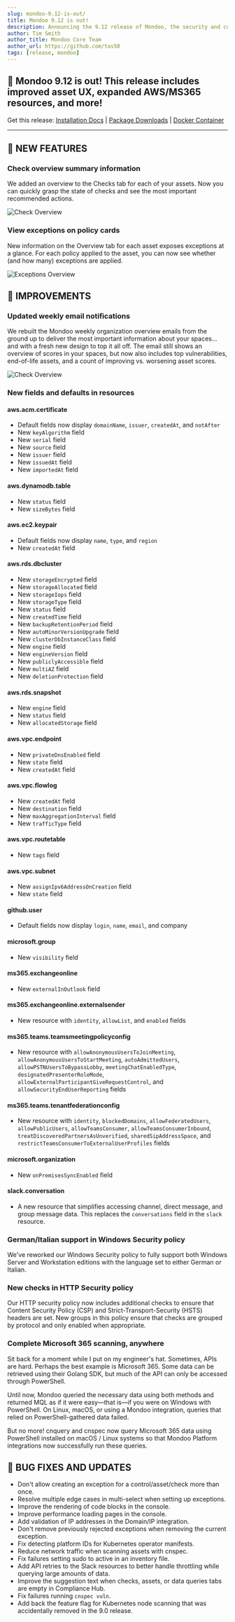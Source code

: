 ```yaml
---
slug: mondoo-9.12-is-out/
title: Mondoo 9.12 is out!
description: Announcing the 9.12 release of Mondoo, the security and compliance platform that prioritizes risks that matter most in your infrastructure.
author: Tim Smith
author_title: Mondoo Core Team
author_url: https://github.com/tas50
tags: [release, mondoo]
---
```


## 🥳 Mondoo 9.12 is out! This release includes improved asset UX, expanded AWS/MS365 resources, and more!

Get this release: [Installation Docs](/cnspec/) | [Package Downloads](https://releases.mondoo.com/cnspec/) | [Docker Container](https://hub.docker.com/r/mondoo/cnspec)

---

## 🎉 NEW FEATURES

### Check overview summary information

We added an overview to the Checks tab for each of your assets. Now you can quickly grasp the state of checks and see the most important recommended actions.

![Check Overview](/img/releases/2023-12-19-mondoo-9.12-is-out/check_overview.png)

### View exceptions on policy cards

New information on the Overview tab for each asset exposes exceptions at a glance. For each policy applied to the asset, you can now see whether (and how many) exceptions are applied.

![Exceptions Overview](/img/releases/2023-12-19-mondoo-9.12-is-out/exceptions.png)

## 🧹 IMPROVEMENTS

### Updated weekly email notifications

We rebuilt the Mondoo weekly organization overview emails from the ground up to deliver the most important information about your spaces... and with a fresh new design to top it all off. The email still shows an overview of scores in your spaces, but now also includes top vulnerabilities, end-of-life assets, and a count of improving vs. worsening asset scores.

![Check Overview](/img/releases/2023-12-19-mondoo-9.12-is-out/email.png)

### New fields and defaults in resources

#### aws.acm.certificate

- Default fields now display `domainName`, `issuer`, `createdAt`, and `notAfter`
- New `keyAlgorithm` field
- New `serial` field
- New `source` field
- New `issuer` field
- New `issuedAt` field
- New `importedAt` field

#### aws.dynamodb.table

- New `status` field
- New `sizeBytes` field

#### aws.ec2.keypair

- Default fields now display `name`, `type`, and `region`
- New `createdAt` field

#### aws.rds.dbcluster

- New `storageEncrypted` field
- New `storageAllocated` field
- New `storageIops` field
- New `storageType` field
- New `status` field
- New `createdTime` field
- New `backupRetentionPeriod` field
- New `autoMinorVersionUpgrade` field
- New `clusterDbInstanceClass` field
- New `engine` field
- New `engineVersion` field
- New `publiclyAccessible` field
- New `multiAZ` field
- New `deletionProtection` field

#### aws.rds.snapshot

- New `engine` field
- New `status` field
- New `allocatedStorage` field

#### aws.vpc.endpoint

- New `privateDnsEnabled` field
- New `state` field
- New `createdAt` field

#### aws.vpc.flowlog

- New `createdAt` field
- New `destination` field
- New `maxAggregationInterval` field
- New `trafficType` field

#### aws.vpc.routetable

- New `tags` field

#### aws.vpc.subnet

- New `assignIpv6AddressOnCreation` field
- New `state` field

#### github.user

- Default fields now display `login`, `name`, `email`, and company

#### microsoft.group

- New `visibility` field

#### ms365.exchangeonline

- New `externalInOutlook` field

#### ms365.exchangeonline.externalsender

- New resource with `identity`, `allowList`, and `enabled` fields

#### ms365.teams.teamsmeetingpolicyconfig

- New resource with `allowAnonymousUsersToJoinMeeting`, `allowAnonymousUsersToStartMeeting`, `autoAdmittedUsers`, `allowPSTNUsersToBypassLobby`, `meetingChatEnabledType`, `designatedPresenterRoleMode`, `allowExternalParticipantGiveRequestControl`, and `allowSecurityEndUserReporting` fields

#### ms365.teams.tenantfederationconfig

- New resource with `identity`, `blockedDomains`, `allowFederatedUsers`, `allowPublicUsers`, `allowTeamsConsumer`, `allowTeamsConsumerInbound`, `treatDiscoveredPartnersAsUnverified`, `sharedSipAddressSpace`, and `restrictTeamsConsumerToExternalUserProfiles` fields

#### microsoft.organization

- New `onPremisesSyncEnabled` field

#### slack.conversation

- A new resource that simplifies accessing channel, direct message, and group message data. This replaces the `conversations` field in the `slack` resource.

### German/Italian support in Windows Security policy

We've reworked our Windows Security policy to fully support both Windows Server and Workstation editions with the language set to either German or Italian.

### New checks in HTTP Security policy

Our HTTP security policy now includes additional checks to ensure that Content Security Policy (CSP) and Strict-Transport-Security (HSTS) headers are set. New groups in this policy ensure that checks are grouped by protocol and only enabled when appropriate.

### Complete Microsoft 365 scanning, anywhere

Sit back for a moment while I put on my engineer's hat. Sometimes, APIs are hard. Perhaps the best example is Microsoft 365. Some data can be retrieved using their Golang SDK, but much of the API can only be accessed through PowerShell.

Until now, Mondoo queried the necessary data using both methods and returned MQL as if it were easy—that is—if you were on Windows with PowerShell. On Linux, macOS, or using a Mondoo integration, queries that relied on PowerShell-gathered data failed.

But no more! cnquery and cnspec now query Microsoft 365 data using PowerShell installed on macOS / Linux systems so that Mondoo Platform integrations now successfully run these queries.

## 🐛 BUG FIXES AND UPDATES

- Don't allow creating an exception for a control/asset/check more than once.
- Resolve multiple edge cases in multi-select when setting up exceptions.
- Improve the rendering of code blocks in the console.
- Improve performance loading pages in the console.
- Add validation of IP addresses in the Domain/IP integration.
- Don't remove previously rejected exceptions when removing the current exception.
- Fix detecting platform IDs for Kubernetes operator manifests.
- Reduce network traffic when scanning assets with cnspec.
- Fix failures setting sudo to active in an inventory file.
- Add API retries to the Slack resources to better handle throttling while querying large amounts of data.
- Improve the suggestion text when checks, assets, or data queries tabs are empty in Compliance Hub.
- Fix failures running `cnspec vuln`.
- Add back the feature flag for Kubernetes node scanning that was accidentally removed in the 9.0 release.
